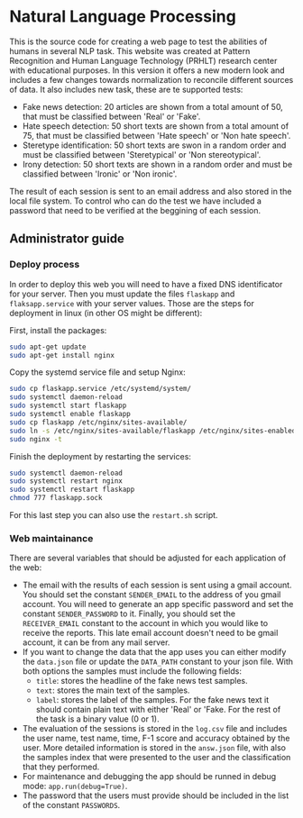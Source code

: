 # Natural Language Processing

This is the source code for creating a web page to test the abilities of humans in several NLP task. This website was created at Pattern Recognition and Human Language Technology (PRHLT) research center with educational purposes. In this version it offers a new modern look and includes a few changes towards normalization to reconcile different sources of data. It also includes new task, these are te supported tests: 
- Fake news detection: 20 articles are shown from a total amount of 50, that must be classified between 'Real' or 'Fake'.
- Hate speech detection: 50 short texts are shown from a total amount of 75, that must be classified between 'Hate speech' or 'Non hate speech'.
- Steretype identification: 50 short texts are swon in a random order and must be classified between 'Steretypical' or 'Non stereotypical'.
- Irony detection: 50 short texts are shown in a random order and must be classified between 'Ironic' or 'Non ironic'.

The result of each session is sent to an email address and also stored in the local file system. To control who can do the test we have included a password that need to be verified at the beggining of each session.

## Administrator guide
### Deploy process
In order to deploy this web you will need to have a fixed DNS identificator for your server. Then you must update the files `flaskapp` and `flaksapp.service` with your server values. Those are the steps for deployment in linux (in other OS might be different):

First, install the packages:
```sh
sudo apt-get update
sudo apt-get install nginx
```

Copy the systemd service file and setup Nginx:
```sh
sudo cp flaskapp.service /etc/systemd/system/
sudo systemctl daemon-reload
sudo systemctl start flaskapp
sudo systemctl enable flaskapp
sudo cp flaskapp /etc/nginx/sites-available/
sudo ln -s /etc/nginx/sites-available/flaskapp /etc/nginx/sites-enabled
sudo nginx -t
```

Finish the deployment by restarting the services:
```sh
sudo systemctl daemon-reload
sudo systemctl restart nginx
sudo systemctl restart flaskapp
chmod 777 flaskapp.sock
```
For this last step you can also use the `restart.sh` script.

### Web maintainance
There are several variables that should be adjusted for each application of the web:
- The email with the results of each session is sent using a gmail account. You should set the constant `SENDER_EMAIL` to the address of you gmail account. You will need to generate an app specific password and set the constant `SENDER_PASSWORD` to it. Finally, you should set the `RECEIVER_EMAIL` constant to the account in which you would like to receive the reports. This late email account doesn't need to be gmail account, it can be from any mail server.
- If you want to change the data that the app uses you can either modify the `data.json` file or update the `DATA_PATH` constant to your json file. With both options the samples must include the following fields:
    - `title`: stores the headline of the fake news test samples.
    - `text`: stores the main text of the samples.
    - `label`: stores the label of the samples. For the fake news text it should contain plain text with either 'Real' or 'Fake. For the rest of the task is a binary value (0 or 1).
- The evaluation of the sessions is stored in the `log.csv` file and includes the user name, test name, time, F-1 score and accuracy obtained by the user. More detailed information is stored in the `answ.json` file, with also the samples index that were presented to the user and the classification that they performed.
- For maintenance and debugging the app should be runned in debug mode: `app.run(debug=True)`.
- The password that the users must provide should be included in the list of the constant `PASSWORDS`.
